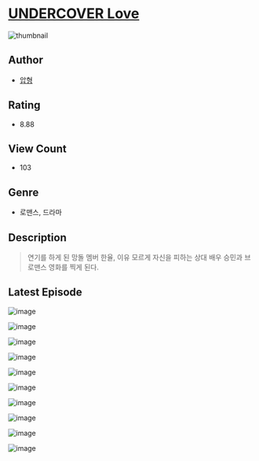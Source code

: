 # [UNDERCOVER Love](https://comic.naver.com/challenge/list?titleId=810631)
![thumbnail](https://image-comic.pstatic.net/user_contents_data/challenge_comic/2023/05/24/upload_7017278260986787377_480x623.jpeg)

## Author
- [압형](https://comic.naver.com/artistTitle?id=366997)

## Rating
- 8.88

## View Count
- 103

## Genre
- 로맨스, 드라마

## Description
> 연기를 하게 된 망돌 멤버 한율, 이유 모르게 자신을 피하는 상대 배우 승민과 브로맨스 영화를 찍게 된다.


## Latest Episode
![image](https://image-comic.pstatic.net/user_contents_data/challenge_comic/2023/05/24/366997/upload_7365132949330933858.jpeg)

![image](https://image-comic.pstatic.net/user_contents_data/challenge_comic/2023/05/24/366997/upload_3905014739158513460.jpeg)

![image](https://image-comic.pstatic.net/user_contents_data/challenge_comic/2023/05/24/366997/upload_3991987393097065316.jpeg)

![image](https://image-comic.pstatic.net/user_contents_data/challenge_comic/2023/05/24/366997/upload_7364621474557081401.jpeg)

![image](https://image-comic.pstatic.net/user_contents_data/challenge_comic/2023/05/24/366997/upload_7306587236540299313.jpeg)

![image](https://image-comic.pstatic.net/user_contents_data/challenge_comic/2023/05/24/366997/upload_3990808733842366772.jpeg)

![image](https://image-comic.pstatic.net/user_contents_data/challenge_comic/2023/05/24/366997/upload_3919370148493408613.jpeg)

![image](https://image-comic.pstatic.net/user_contents_data/challenge_comic/2023/05/24/366997/upload_7221584001217421621.jpeg)

![image](https://image-comic.pstatic.net/user_contents_data/challenge_comic/2023/05/24/366997/upload_7077180753999769908.jpeg)

![image](https://image-comic.pstatic.net/user_contents_data/challenge_comic/2023/05/24/366997/upload_4062871812603983921.jpeg)
